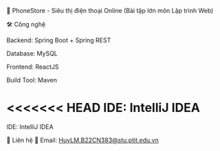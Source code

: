 📱 PhoneStore - Siêu thị điện thoại Online (Bài tập lớn môn Lập trình Web)

🛠 Công nghệ

Backend: Spring Boot + Spring REST

Database: MySQL

Frontend: ReactJS

Build Tool: Maven

<<<<<<< HEAD
IDE: IntelliJ IDEA 
=======
IDE: IntelliJ IDEA

💬 Liên hệ
📧 Email: HuyLM.B22CN383@stu.ptit.edu.vn